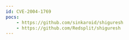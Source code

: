 ```yaml
---
id: CVE-2004-1769
pocs:
    - https://github.com/sinkaroid/shiguresh
    - https://github.com/Redsplit/shiguresh
---
```

